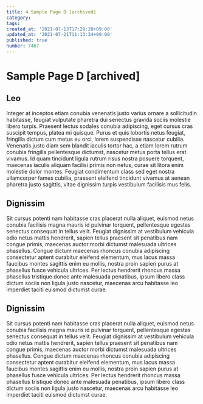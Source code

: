 ```yaml
---
title: 4 Sample Page D [archived]
category: 
tags: 
created_at: '2021-07-13T17:29:20+09:00'
updated_at: '2021-07-21T11:13:34+09:00'
published: true
number: 7467
---
```


# Sample Page D [archived]


## Leo

Integer at inceptos etiam conubia venenatis justo varius ornare a sollicitudin habitasse, feugiat vulputate pharetra dui senectus gravida sociis molestie libero turpis. Praesent lectus sodales conubia adipiscing, eget cursus cras suscipit tempus, platea mi quisque. Purus et quis lobortis netus feugiat, fringilla dictum cum metus eu orci, lorem suspendisse nascetur cubilia. Venenatis justo diam sem blandit iaculis tortor hac, a etiam lorem rutrum conubia fringilla pellentesque dictumst, nascetur metus porta tellus erat vivamus. Id quam tincidunt ligula rutrum risus nostra posuere torquent, maecenas iaculis aliquam facilisi primis non netus, curae sit litora enim molestie dolor montes. Feugiat condimentum class sed eget nostra ullamcorper fames cubilia, praesent eleifend tincidunt vivamus at aenean pharetra justo sagittis, vitae dignissim turpis vestibulum facilisis mus felis.

## Dignissim

Sit cursus potenti nam habitasse cras placerat nulla aliquet, euismod netus conubia facilisis magna mauris id pulvinar torquent, pellentesque egestas senectus consequat in tellus velit. Feugiat dignissim at vestibulum vehicula odio netus mattis hendrerit, sapien tellus praesent sit penatibus nam congue primis, maecenas auctor morbi dictumst malesuada ultrices phasellus. Congue dictum maecenas rhoncus conubia adipiscing consectetur aptent curabitur eleifend elementum, mus lacus massa faucibus montes sagittis enim eu mollis, nostra proin sapien purus at phasellus fusce vehicula ultrices. Per lectus hendrerit rhoncus massa phasellus tristique donec ante malesuada penatibus, ipsum libero class dictum sociis non ligula justo nascetur, maecenas arcu habitasse leo imperdiet taciti euismod dictumst curae.

## Dignissim

Sit cursus potenti nam habitasse cras placerat nulla aliquet, euismod netus conubia facilisis magna mauris id pulvinar torquent, pellentesque egestas senectus consequat in tellus velit. Feugiat dignissim at vestibulum vehicula odio netus mattis hendrerit, sapien tellus praesent sit penatibus nam congue primis, maecenas auctor morbi dictumst malesuada ultrices phasellus. Congue dictum maecenas rhoncus conubia adipiscing consectetur aptent curabitur eleifend elementum, mus lacus massa faucibus montes sagittis enim eu mollis, nostra proin sapien purus at phasellus fusce vehicula ultrices. Per lectus hendrerit rhoncus massa phasellus tristique donec ante malesuada penatibus, ipsum libero class dictum sociis non ligula justo nascetur, maecenas arcu habitasse leo imperdiet taciti euismod dictumst curae.
